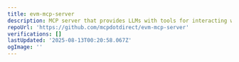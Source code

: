 ```yaml
---
title: evm-mcp-server
description: MCP server that provides LLMs with tools for interacting with EVM networks
repoUrl: 'https://github.com/mcpdotdirect/evm-mcp-server'
verifications: []
lastUpdated: '2025-08-13T00:20:58.067Z'
ogImage: ''
---
```


